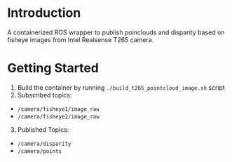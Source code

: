 # Introduction 
A containerized ROS wrapper to publish poinclouds and disparity based on fisheye images from Intel Realsense T265 camera.

# Getting Started
1.	Build the container by running `./build_t265_pointcloud_image.sh` script
2.	Subscribed topics:
   - `/camera/fisheye1/image_raw`
   - `/camera/fisheye2/image_raw`
3.	Published Topics:
- `/camera/disparity` 
- `/camera/points` 
